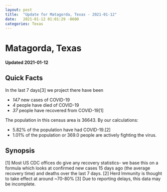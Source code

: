 ```yaml
---
layout: post
title:  "Update for Matagorda, Texas - 2021-01-12"
date:   2021-01-12 01:01:29 -0600
categories: Texas
---
```


# Matagorda, Texas
#### Updated 2021-01-12

## Quick Facts

In the last 7 days[3] we project there have been
- *147* new cases of COVID-19
- *4* people have died of COVID-19
- *37* people have recovered from COVID-19[1]

The population in this census area is 36643. By our calculations:
- 5.82% of the population have had COVID-19.[2]
- 1.01% of the population or 369.0 people are actively fighting the virus.

## Synopsis




[1] Most US CDC offices do give any recovery statistics- we base this on a formula which looks at confirmed new cases
15 days ago (the average recovery time) and deaths over the last 7 days.
[2] Herd Immunity is thought to take effect at around ~70-80%
[3] Due to reporting delays, this data may be incomplete. 
    